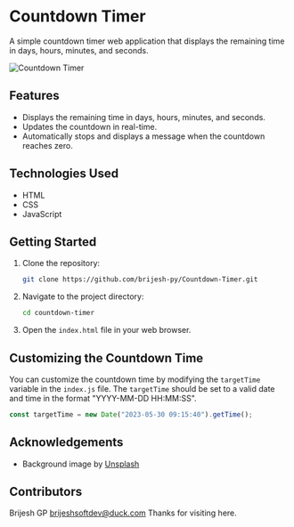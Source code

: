 # Countdown Timer

A simple countdown timer web application that displays the remaining time in days, hours, minutes, and seconds.

![Countdown Timer](https://github.com/brijesh-py/Countdown-Timer/assets/134686367/85c2e8ef-07ed-48bc-bb5d-d602eb104942)

## Features

- Displays the remaining time in days, hours, minutes, and seconds.
- Updates the countdown in real-time.
- Automatically stops and displays a message when the countdown reaches zero.

## Technologies Used

- HTML
- CSS
- JavaScript

## Getting Started

1. Clone the repository:

   ```bash
   git clone https://github.com/brijesh-py/Countdown-Timer.git
   ```

2. Navigate to the project directory:

   ```bash
   cd countdown-timer
   ```

3. Open the `index.html` file in your web browser.

## Customizing the Countdown Time

You can customize the countdown time by modifying the `targetTime` variable in the `index.js` file. The `targetTime` should be set to a valid date and time in the format "YYYY-MM-DD HH:MM:SS".

```javascript
const targetTime = new Date("2023-05-30 09:15:40").getTime();
```

## Acknowledgements

- Background image by [Unsplash](https://unsplash.com/)

## Contributors
Brijesh GP brijeshsoftdev@duck.com
Thanks for visiting here.
